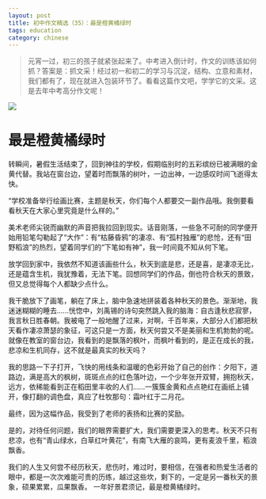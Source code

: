 ```yaml
---
layout: post
title: 初中作文精选（35）：最是橙黄橘绿时
tags: education
category: chinese
---
```


> 元宵一过，初三的孩子就紧张起来了。中考进入倒计时，作文的训练该如何抓？答案是：抓文采！经过初一和初二的学习与沉淀，结构、立意和素材，我们都有了，现在就进入包装环节了。看看这篇作文吧，学学它的文采。这是去年中考高分作文呢！
       
![](https://crsando.github.io/images/2025-02-10/export_eass0o.png)

# 最是橙黄橘绿时

转瞬间，暑假生活结束了，回到神往的学校，假期临别时的五彩缤纷已被满眼的金黄代替。我站在窗台边，望着时而飘落的树叶，一边出神，一边感叹时间飞逝得太快。

“学校准备举行绘画比赛，主题是秋天，你们每个人都要交一副作品哦。我倒要看看秋天在大家心里究竟是什么样的。”

美术老师尖锐而幽默的声音把我拉回到现实。话音刚落，一些急不可耐的同学便开始用铅笔勾勒起了“大作”：有“枯藤昏鸦”的凄凉、有“孤村独雁”的悲怆，还有“田野稻浪”的热烈，望着同学们的“下笔如有神”，我一时间竟不知从何下笔。

放学回到家中，我依然不知道该画些什么，秋天到底是悲，还是喜，是凄凉无比，还是蕴含生机，我犹豫着，无法下笔。回想同学们的作品，倒也符合秋天的景致，但又总觉得每个人都缺少点什么。

我干脆放下了画笔，躺在了床上，脑中急速地拼装着各种秋天的景色。渐渐地，我迷迷糊糊的睡去......恍惚中，刘禹锡的诗句突然跳入我的脑海：自古逢秋悲寂寥，我言秋日胜春朝。我被电了一般地醒了过来，对啊，千百年来，大部分人们都把秋天看作凄凉萧瑟的象征，可这只是一方面，秋天何尝又不是美丽和生机勃勃的呢。就像在教室的窗台边，我看到的是飘落的枫叶，而枫叶看到的，是正在成长的我，悲凉和生机同存，这不就是最真实的秋天吗？

我的思路一下子打开，飞快的用线条和温暖的色彩开始了自己的创作：夕阳下，道路边，满是高大的枫树，斑斑点点的红色落叶边，一个少年张开双臂，拥抱秋天，远方，依稀能看到正在稻田里丰收的人们......一簇簇金黄和点点艳红在画纸上铺开，像打翻的调色盘，真应了杜牧那句：霜叶红于二月花。

最终，因为这幅作品，我受到了老师的表扬和比赛的奖励。

是的，对待任何问题，我们的眼界需要扩大，我们需要更深入的思考。秋天不只有悲凉，也有“青山绿水，白草红叶黄花”，有南飞大雁的哀鸣，更有麦浪千里，稻浪飘香。

我们的人生又何尝不经历秋天，悲伤时，难过时，要相信，在强者和热爱生活者的眼中，都是一次次难能可贵的历练，越过这些坎，剩下的，一定是另一番秋天的景象，硕果累累，瓜果飘香。
一年好景君须记，最是橙黄橘绿时。